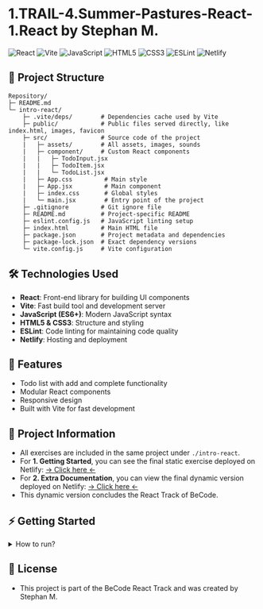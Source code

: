 # 1.TRAIL-4.Summer-Pastures-React-1.React by Stephan M.
![React](https://img.shields.io/badge/React-61DAFB?style=for-the-badge&logo=react&logoColor=white)
![Vite](https://img.shields.io/badge/Vite-CF4646?style=for-the-badge&logo=vite&logoColor=white)
![JavaScript](https://img.shields.io/badge/JavaScript-F7DF1E?style=for-the-badge&logo=javascript&logoColor=black)
![HTML5](https://img.shields.io/badge/HTML5-E34F26?style=for-the-badge&logo=html5&logoColor=white)
![CSS3](https://img.shields.io/badge/CSS3-1572B6?style=for-the-badge&logo=css3&logoColor=white)
![ESLint](https://img.shields.io/badge/ESLint-4B3263?style=for-the-badge&logo=eslint&logoColor=white)
![Netlify](https://img.shields.io/badge/Netlify-00C7B7?style=for-the-badge&logo=netlify&logoColor=white)

## 📂 Project Structure

```plaintext
Repository/
├─ README.md
└─ intro-react/
    ├─ .vite/deps/        # Dependencies cache used by Vite
    ├─ public/            # Public files served directly, like index.html, images, favicon
    ├─ src/               # Source code of the project
    |   ├─ assets/        # All assets, images, sounds
    |   ├─ component/     # Custom React components
    |   |   ├─ TodoInput.jsx
    |   |   ├─ TodoItem.jsx
    |   |   └─ TodoList.jsx
    |   ├─ App.css         # Main style
    |   ├─ App.jsx         # Main component
    |   ├─ index.css       # Global styles
    |   └─ main.jsx        # Entry point of the project
    ├─ .gitignore         # Git ignore file
    ├─ README.md          # Project-specific README
    ├─ eslint.config.js   # JavaScript linting setup
    ├─ index.html         # Main HTML file
    ├─ package.json       # Project metadata and dependencies
    ├─ package-lock.json  # Exact dependency versions
    └─ vite.config.js     # Vite configuration
```

## 🛠 Technologies Used

* **React**: Front-end library for building UI components
* **Vite**: Fast build tool and development server
* **JavaScript (ES6+)**: Modern JavaScript syntax
* **HTML5 & CSS3**: Structure and styling
* **ESLint**: Code linting for maintaining code quality
* **Netlify**: Hosting and deployment

## 🚀 Features

- Todo list with add and complete functionality
- Modular React components
- Responsive design
- Built with Vite for fast development


## 📖 Project Information

* All exercises are included in the same project under `./intro-react`.
* For **1. Getting Started**, you can see the final static exercise deployed on Netlify: [→ Click here ←](https://gleaming-frangipane-b41094.netlify.app/)
* For **2. Extra Documentation**, you can view the final dynamic version deployed on Netlify: [→ Click here ←](https://68ac178cd78d30456091ee05--jocular-snickerdoodle-6a57b8.netlify.app/)
* This dynamic version concludes the React Track of BeCode.

## ⚡ Getting Started

<details>
  <summary>How to run?</summary>

<h3>Clone the repo:</h3>

```bash
git clone https://github.com/M-Stephan/1.TRAIL-4.Summer-Pastures-React-1.React
```

<h3>Navigate into the project:</h3>

```bash
cd intro-react
```

<h3>Install dependencies:</h3>

```bash
npm install
```

<h3>Start the dev server:</h3>

```bash
npm run dev
```
</details>

## 📜 License
- This project is part of the BeCode React Track and was created by Stephan M.

